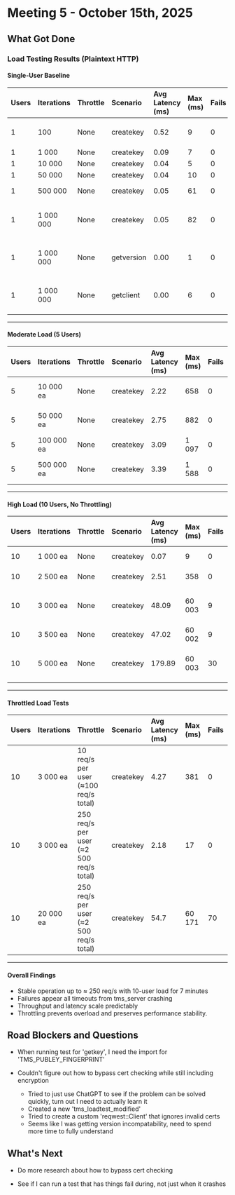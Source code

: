 # Meeting 5 - October 15th, 2025

## What Got Done

### Load Testing Results (Plaintext HTTP)

#### Single-User Baseline

| Users | Iterations | Throttle | Scenario | Avg Latency (ms) | Max (ms) | Fails | Runtime | Notes |
|:------|:-----------|:----------|:-----------|:----------------|:-----------|:--------|:----------|:-------|
| 1 | 100 | None | createkey | 0.52 | 9 | 0 | ~1 s | Baseline sanity check |
| 1 | 1 000 | None | createkey | 0.09 | 7 | 0 | ~1 s | stable |
| 1 | 10 000 | None | createkey | 0.04 | 5 | 0 | ~6 s | stable |
| 1 | 50 000 | None | createkey | 0.04 | 10 | 0 | ~27 s | stable |
| 1 | 500 000 | None | createkey | 0.05 | 61 | 0 | ~4.6 min | stable |
| 1 | 1 000 000 | None | createkey | 0.05 | 82 | 0 | ~8.9 min | Stable long run, heaviest endpoint |
| 1 | 1 000 000 | None | getversion | 0.00 | 1 | 0 | ~36 s | 100% success, lightweight endpoint |
| 1 | 1 000 000 | None | getclient | 0.00 | 6 | 0 | ~155 s | 100% success, lightweight endpoint |


---

#### Moderate Load (5 Users)

| Users | Iterations | Throttle | Scenario | Avg Latency (ms) | Max (ms) | Fails | Runtime | Notes |
|:------|:-----------|:----------|:-----------|:----------------|:-----------|:--------|:----------|:-------|
| 5 | 10 000 ea | None | createkey | 2.22 | 658 | 0 | 31 s | Early concurrency impact |
| 5 | 50 000 ea | None | createkey | 2.75 | 882 | 0 | 2.8 min | Latency variance rising |
| 5 | 100 000 ea | None | createkey | 3.09 | 1 097 | 0 | 6.0 min | Still stable |
| 5 | 500 000 ea | None | createkey | 3.39 | 1 588 | 0 | 32.4 min | Strong sustained performance |

---

#### High Load (10 Users, No Throttling)

| Users | Iterations | Throttle | Scenario | Avg Latency (ms) | Max (ms) | Fails | Runtime | Notes |
|:------|:-----------|:----------|:-----------|:----------------|:-----------|:--------|:----------|:-------|
| 10 | 1 000 ea | None | createkey | 0.07 | 9 | 0 | 10 s | Clean short run |
| 10 | 2 500 ea | None | createkey | 2.51 | 358 | 0 | 18 s | Fully stable |
| 10 | 3 000 ea | None | createkey | 48.09 | 60 003 | 9 | 52 s | First timeouts after ~11 k req |
| 10 | 3 500 ea | None | createkey | 47.02 | 60 002 | 9 | 32 s | Instability confirmed |
| 10 | 5 000 ea | None | createkey | 179.89 | 60 003 | 30 | 2.2 min | Server froze after ~10 k req |

---

#### Throttled Load Tests

| Users | Iterations | Throttle | Scenario | Avg Latency (ms) | Max (ms) | Fails | Runtime | Notes |
|:------|:-----------|:----------|:-----------|:----------------|:-----------|:--------|:----------|:-------|
| 10 | 3 000 ea | 10 req/s per user (≈100 req/s total) | createkey | 4.27 | 381 | 0 | 69 min | stable |
| 10 | 3 000 ea | 250 req/s per user (≈2 500 req/s total) | createkey | 2.18 | 17 | 0 | 2.4 min | Stable |
| 10 | 20 000 ea | 250 req/s per user (≈2 500 req/s total) | createkey | 54.7 | 60 171 | 70 | 12.3 min | Stable ~7 min, then timeouts |

---

#### Overall Findings

- Stable operation up to ≈ 250 req/s with 10-user load for 7 minutes
- Failures appear all timeouts from tms_server crashing 
- Throughput and latency scale predictably  
- Throttling prevents overload and preserves performance stability.  


## Road Blockers and Questions

- When running test for 'getkey', I need the import for 'TMS_PUBLEY_FINGERPRINT'

- Couldn't figure out how to bypass cert checking while still including encryption
    - Tried to just use ChatGPT to see if the problem can be solved quickly, turn out I need to actually learn it
    - Created a new 'tms_loadtest_modified'
    - Tried to create a custom 'reqwest::Client' that ignores invalid certs
    - Seems like I was getting version incompatability, need to spend more time to fully understand

## What's Next

- Do more research about how to bypass cert checking 

- See if I can run a test that has things fail during, not just when it crashes
